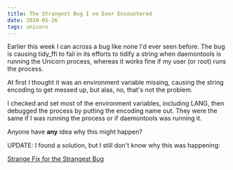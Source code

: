 ```yaml
---
title: The Strangest Bug I ve Ever Encountered
date: 2010-05-26
tags: unicorn
---
```

Earlier this week I can across a bug like none I'd ever seen before. The bug is causing tidy_ffi to fail in its efforts to tidify a string when daemontools is running the Unicorn process, whereas it works fine if my user (or root) runs the process.

At first I thought it was an environment variable missing, causing the string encoding to get messed up, but alas, no, that's not the problem.

I checked and set most of the environment variables, including LANG, then debugged the process by putting the encoding name out. They were the same if I was running the process or if daemontools was running it.

Anyone have **any** idea why this might happen?

UPDATE: I found a solution, but I still don't know why this was happening:

[Strange Fix for the Strangest Bug](http://www.docunext.com/2010/06/strange-fix-for-the-strangest-bug.html)

